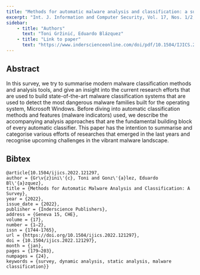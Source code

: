 ```yaml
---
title: "Methods for automatic malware analysis and classification: a survey"
excerpt: "Int. J. Information and Computer Security, Vol. 17, Nos. 1/2, 2022"
sidebar:
    - title: "Authors"
      text: "Toni Gržinić, Eduardo Blázquez"
    - title: "Link to paper"
      text: "https://www.inderscienceonline.com/doi/pdf/10.1504/IJICS.2022.121297"
---
```


## Abstract

In this survey, we try to summarise modern malware classification methods and analysis tools, and give an insight into the current research efforts that are used to build state-of-the-art malware classification systems that are used to detect the most dangerous malware families built for the operating system, Microsoft Windows. Before diving into automatic classification methods and features (malware indicators) used, we describe the accompanying analysis approaches that are the fundamental building block of every automatic classifier. This paper has the intention to summarise and categorise various efforts of researches that emerged in the last years and recognise upcoming challenges in the vibrant malware landscape.

## Bibtex

```
@article{10.1504/ijics.2022.121297,
author = {Gr\v{z}ini\'{c}, Toni and Gonz\'{a}lez, Eduardo Bl\'{a}zquez},
title = {Methods for Automatic Malware Analysis and Classification: A Survey},
year = {2022},
issue_date = {2022},
publisher = {Inderscience Publishers},
address = {Geneva 15, CHE},
volume = {17},
number = {1–2},
issn = {1744-1765},
url = {https://doi.org/10.1504/ijics.2022.121297},
doi = {10.1504/ijics.2022.121297},
month = {jan},
pages = {179–203},
numpages = {24},
keywords = {survey, dynamic analysis, static analysis, malware classification}}
```